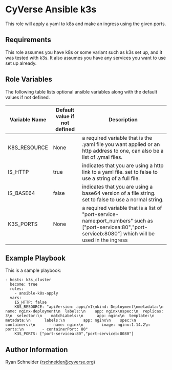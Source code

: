 CyVerse Ansible k3s
===================

This role will apply a yaml to k8s and make an ingress using the given ports.

Requirements
------------

This role assumes you have k8s or some variant such as k3s set up, and it was tested with k3s.
It also assumes you have any services you want to use set up already.

Role Variables
--------------

The following table lists optional ansible variables along with the default values if not defined.

Variable Name | Default value if not defined | Description
------------- | ---------------------- | -----------
K8S_RESOURCE  | None | a required variable that is the .yaml file you want applied or an http address to one, can also be a list of .ymal files.
IS_HTTP       | true | indicates that you are using a http link to a yaml file. set to false to use a string of a full file.
IS_BASE64     | false | indicates that you are using a base64 version of a file string. set to false to use a normal string.
K3S_PORTS     | None | a required variable that is a list of "port-service-name:port_numbers" such as ["port-servicea:80","port-serviceb:8080"] which will be used in the ingress

Example Playbook
----------------

This is a sample playbook:
````
- hosts: k3s_cluster
  become: true
  roles:
    - ansible-k8s-apply
  vars:
    IS_HTTP: false
    K8S_RESOURCE: "apiVersion: apps/v1\nkind: Deployment\nmetadata:\n  name: nginx-deployment\n  labels:\n    app: nginx\nspec:\n  replicas: 3\n  selector:\n    matchLabels:\n      app: nginx\n  template:\n    metadata:\n      labels:\n        app: nginx\n    spec:\n      containers:\n      - name: nginx\n        image: nginx:1.14.2\n        ports:\n        - containerPort: 80"
    K3S_PORTS: ["port-servicea:80","port-serviceb:8080"]
````

Author Information
------------------
Ryan Schneider (rschneider@cyverse.org)
